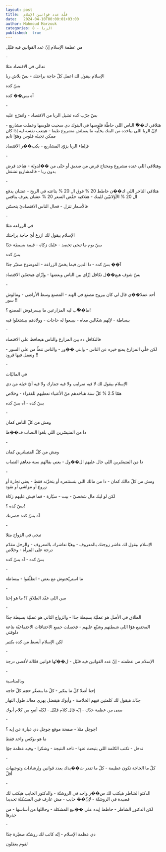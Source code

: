 ```yaml
---
layout: post
title:  قلّة عدد قوانين الإسلام
date:   2024-04-10T00:00:01+03:00
author: Mahmoud Marzouk
categories: 8 - الربا
published:  true
---
```

من عظمة الإسلام إنّ عدد القوانين فيه قليّل

\-

تعالى في الاقتصاد مثلا

الإسلام بيقول لك اعمل كلّ حاجة براحتك - بسّ بلاش ربا

بسّ كده

آه بس�� كده

\-

بسّ جرّب كده تشيل الربا من الاقتصاد - واتفرّج عليه

هتلاقي ك��ّ الناس اللي حاطّة فلوسها في البنوك دي سحبت فلوسها وعملت
مشاريع - لإنّ الربا اللي بياخده من البنك يخلّيه ما يعملش مشروع طبعا -
هيتعب نفسه ليه إذا كان ممكن تجيله فلوس وهوّا نايم

فإلغاء الربا يزوّد المشاريع - يكب��ر الاقتصاد

\-

وهتلاقي اللي عنده مشروع ومحتاج قرض من صديق أو حتّى من ��لدولة - هياخد قرض
بدون ربا - فالمشاريع تشتغل

\-

هتلاقي التاجر اللي ك��ن حاطط 20 % فوق ال 20 % بتاعته في الربح - عشان
يدفع ال 20 % الأوّلانيّين للبنك - هتلاقيه خفّض السعر 20 % عشان يعرف
ينافس

فالأسعار تنزل - فحال الناس الاقتصاديّ يتحسّن

\-

في الزراعة مثلا

الإسلام بيقول لك ازرع أيّ حاجة براحتك

بسّ يوم ما تيجي تحصد - عليك زكاة - قيمة بسيطة جدّا

بسّ كده

آ�� بسّ كده - دا الدين فيما يخصّ الزراعة - الموضوع صغيّر جدّا

بسّ شوف هيع��ل تكافل إزّاي بين الناس وبعضها - وإزّاي هيحسّن
الاقتصاد

\-

أحد عملا��ي قال لي كان بيروح مصنع في الهند - المصنع وسط الأراضي - ومالوش
سور !!

ط��ّب ليه المزارعين ما بيسرقوش المصنع ؟!

ببساطة - لإنّهم شغّالين معاه - بيبيعوا له حاجات - وولادهم بيشتغلوا
فيه

\-

فالتكافل ده بين المزارع والناس هيحافظ على الاقتصاد

لكن خلّي المزارع يمنع خيره عن الناس - وابني ��ور - والناس تنطّ من على
السور - ونعمل فيها قرود !!

\-

في الماليّات

الإسلام بيقول لك لا فيه ضرايب ولا فيه جمارك ولا فيه أيّ خيلة من
دي

همّا 2.5 % كلّ سنة هناخدهم منّ الأغنياء نعطيهم للفقراء - وخلاص

بسّ كده - آه بسّ كده

\-

ومش من كلّ الناس كمان

دا من المتيسّرين اللي بلغوا النصاب ف��ط

\-

ومش من كلّ المتيسّرين كمان

دا من المتيسّرين اللي حال عليهم ال��ول - يعني بقالهم سنة معاهم
النصاب

\-

ومش من كلّ مالك كمان - دا من مالك اللي بتستثمره أو بتخزّنه فقط - يعني
تجارة أو زروع أو مواشي أو نقود

لكن لو ليك مال شخصيّ - بيت - سيّارة - فما فيش عليهم زكاة

بسّ كده ؟!

آه بسّ كده حضرتك

\-

تيجي في الزواج مثلا

الإسلام بيقول لك عاشر زوجتك بالمعروف - وهيّا تعاشرك بالمعروف - والرجل
مقدّم درجة على المرأة - وخلاص

بسّ كده - آه بسّ كده

\-

ما استريّحتوش مع بعض - اتطلّقوا - ببساطة

\-

مين اللي عقّد الطلاق ؟! ما هو إحنا

\-

الطلاق في الأصل هو عمليّة بسيطة جدّا - والزواج الثاني هو عمليّة بسيطة
جدّا

المجتمع هوّا اللي شيطنهم وشنّع عليهم - فحصلت جميع الاختناقات الاجتماعيّة
بتاعة دلوقتي

لكن الإسلام أبسط من كده بكتير

\-

الإسلام من عظمته - إنّ عدد القوانين فيه قليّل - ل��نّها قوانين فعّالة لأقصى
درجة

\-

وبالمناسبة

إحنا أصلا كلّ ما بنكبر - كلّ ما بنصغّر حجم كلّ حاجة

جدّك هيقول لك كلمتين فيهم الخلاصة - وأبوك هيفضل يهري معاك طول
النهار

يبقى من عظمة جدّك - إنّه قال كلام قليّل - لكنّه أنفع من كلام
أبوك

\-

جوجل مثلا - صفحة موقع جوجل دي عبارة عن إيه ؟!

ما هو بوكس واحد فقط

تدخل - تكتب الكلمة اللي بتبحث عنها - تاخد النتيجة - وشكرا - وفيه عظمة
جوّا

\-

كلّ ما الحاجة تكون عظيمة - كلّ ما تقدر ت��يدك بعدد قوانين وإرشادات
وتوجيهات أقلّ

\-

الدكتو الشاطر هيكتب لك س��ر واحد في الروشتّة - والدكتور الخايب هيكتب لك
قصيدة في الروشتّة - لإنّ�� خايب - مش عارف فين المشكلة تحديدا

لكن الدكتور الشاطر - حاطط إيده على ��نبع المشكلة - وحاللها من أساسها -
من جذرها

\-

دي عظمة الإسلام - إنّه كاتب لك روشتّة صغيّرة جدّا

لقوم يعقلون
